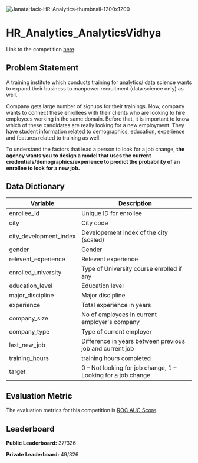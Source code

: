 ![JanataHack-HR-Analytics-thumbnail-1200x1200](https://user-images.githubusercontent.com/25604111/81655259-bbab8d00-9453-11ea-9b99-209a919133c1.png)


# HR_Analytics_AnalyticsVidhya

Link to the competition [here](https://datahack.analyticsvidhya.com/contest/janatahack-hr-analytics/).

## Problem Statement
A training institute which conducts training for analytics/ data science wants to expand their business to manpower recruitment (data science only) as well.

Company gets large number of signups for their trainings. Now, company wants to connect these enrollees with their clients who are looking to hire employees working in the same domain. Before that, it is important to know which of these candidates are really looking for a new employment. They have student information related to demographics, education, experience and features related to training as well.

To understand the factors that lead a person to look for a job change, **the agency wants you to design a model that uses the current credentials/demographics/experience to predict the probability of an enrollee to look for a new job.**

## Data Dictionary

| __Variable__ | __Description__ |
|-------------|------------|
| enrollee_id         | Unique ID for enrollee     |
| city         | City code |
| city_development_index | Developement index of the city (scaled) |
| gender | Gender |
| relevent_experience | Relevent experience |
| enrolled_university | Type of University course enrolled if any |
| education_level | Education level |
| major_discipline | Major discipline |
| experience | Total experience in years |
| company_size | No of employees in current employer's company |
| company_type | Type of current employer |
| last_new_job | Difference in years between previous job and current job |
| training_hours | training hours completed |
| target | 0 – Not looking for job change, 1 – Looking for a job change |


## Evaluation Metric
The evaluation metrics for this competition is [ROC AUC Score](http://scikit-learn.org/stable/modules/generated/sklearn.metrics.roc_auc_score.html).

## Leaderboard
**Public Leaderboard:** 37/326

**Private Leaderboard:** 49/326


